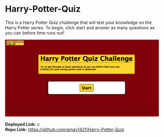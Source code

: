 # Harry-Potter-Quiz

This is a Harry Potter Quiz challenge that will test your knowledge on the Harry Potter series. To begin, click start and answer as many questions as you can before time runs out!

![Harry Potter Quiz Screenshot](./hp-quiz.png)

<strong> Deployed Link:</strong> c
<br>
<strong>Repo Link:</strong> https://github.com/amay1421/Harry-Potter-Quiz